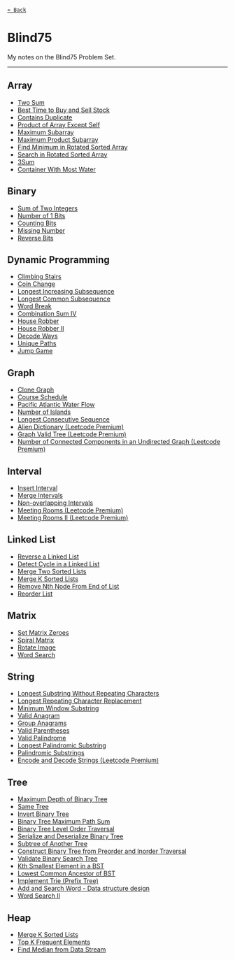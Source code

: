 [`⬅ Back`](../../Knowledge%20Base.md)
# Blind75 

My notes on the Blind75 Problem Set.

---

## Array
- [Two Sum](Problems/Two%20Sum.md)
- [Best Time to Buy and Sell Stock](Problems/Best%20Time%20to%20Buy%20and%20Sell%20Stock.md)
- [Contains Duplicate](Problems/Contains%20Duplicate.md)
- [Product of Array Except Self](Problems/Product%20of%20Array%20Except%20Self.md)
- [Maximum Subarray](Problems/Maximum%20Subarray.md)
- [Maximum Product Subarray](Problems/Maximum%20Product%20Subarray.md)
- [Find Minimum in Rotated Sorted Array](Problems/Find%20Minimum%20in%20Rotated%20Sorted%20Array.md)
- [Search in Rotated Sorted Array](Problems/Search%20in%20Rotated%20Sorted%20Array.md)
- [3Sum](Problems/3Sum.md)
- [Container With Most Water](Problems/Container%20With%20Most%20Water.md)

## Binary
- [Sum of Two Integers](Problems/Sum%20of%20Two%20Integers.md)
- [Number of 1 Bits](Problems/Number%20of%201%20Bits.md)
- [Counting Bits](Problems/Counting%20Bits.md)
- [Missing Number](Problems/Missing%20Number.md)
- [Reverse Bits](Problems/Reverse%20Bits.md)

## Dynamic Programming
- [Climbing Stairs](Problems/Climbing%20Stairs.md)
- [Coin Change](Problems/Coin%20Change.md)
- [Longest Increasing Subsequence](Problems/Longest%20Increasing%20Subsequence.md)
- [Longest Common Subsequence](Problems/Longest%20Common%20Subsequence.md)
- [Word Break](Problems/Word%20Break.md)
- [Combination Sum IV](Problems/Combination%20Sum%20IV.md)
- [House Robber](Problems/House%20Robber.md)
- [House Robber II](Problems/House%20Robber%20II.md)
- [Decode Ways](Problems/Decode%20Ways.md)
- [Unique Paths](Problems/Unique%20Paths.md)
- [Jump Game](Problems/Jump%20Game.md)

## Graph
- [Clone Graph](Problems/Clone%20Graph.md)
- [Course Schedule](Problems/Course%20Schedule.md)
- [Pacific Atlantic Water Flow](Problems/Pacific%20Atlantic%20Water%20Flow.md)
- [Number of Islands](Problems/Number%20of%20Islands.md)
- [Longest Consecutive Sequence](Problems/Longest%20Consecutive%20Sequence.md)
- [Alien Dictionary (Leetcode Premium)](Problems/Alien%20Dictionary%20(Leetcode%20Premium).md)
- [Graph Valid Tree (Leetcode Premium)](Problems/Graph%20Valid%20Tree%20(Leetcode%20Premium).md)
- [Number of Connected Components in an Undirected Graph (Leetcode Premium)](Problems/Number%20of%20Connected%20Components%20in%20an%20Undirected%20Graph%20(Leetcode%20Premium).md)

## Interval
- [Insert Interval](Problems/Insert%20Interval.md)
- [Merge Intervals](Problems/Merge%20Intervals.md)
- [Non-overlapping Intervals](Problems/Non-overlapping%20Intervals.md)
- [Meeting Rooms (Leetcode Premium)](Problems/Meeting%20Rooms%20(Leetcode%20Premium).md)
- [Meeting Rooms II (Leetcode Premium)](Problems/Meeting%20Rooms%20II%20(Leetcode%20Premium).md)

## Linked List
- [Reverse a Linked List](Problems/Reverse%20a%20Linked%20List.md)
- [Detect Cycle in a Linked List](Problems/Detect%20Cycle%20in%20a%20Linked%20List.md)
- [Merge Two Sorted Lists](Problems/Merge%20Two%20Sorted%20Lists.md)
- [Merge K Sorted Lists](Problems/Merge%20K%20Sorted%20Lists.md)
- [Remove Nth Node From End of List](Problems/Remove%20Nth%20Node%20From%20End%20of%20List.md)
- [Reorder List](Problems/Reorder%20List.md)

## Matrix
- [Set Matrix Zeroes](Problems/Set%20Matrix%20Zeroes.md)
- [Spiral Matrix](Problems/Spiral%20Matrix.md)
- [Rotate Image](Problems/Rotate%20Image.md)
- [Word Search](Problems/Word%20Search.md)

## String
- [Longest Substring Without Repeating Characters](Problems/Longest%20Substring%20Without%20Repeating%20Characters.md)
- [Longest Repeating Character Replacement](Problems/Longest%20Repeating%20Character%20Replacement.md)
- [Minimum Window Substring](Problems/Minimum%20Window%20Substring.md)
- [Valid Anagram](Problems/Valid%20Anagram.md)
- [Group Anagrams](Problems/Group%20Anagrams.md)
- [Valid Parentheses](Problems/Valid%20Parentheses.md)
- [Valid Palindrome](Problems/Valid%20Palindrome.md)
- [Longest Palindromic Substring](Problems/Longest%20Palindromic%20Substring.md)
- [Palindromic Substrings](Problems/Palindromic%20Substrings.md)
- [Encode and Decode Strings (Leetcode Premium)](Problems/Encode%20and%20Decode%20Strings%20(Leetcode%20Premium).md)

## Tree
- [Maximum Depth of Binary Tree](Problems/Maximum%20Depth%20of%20Binary%20Tree.md)
- [Same Tree](Problems/Same%20Tree.md)
- [Invert Binary Tree](Problems/Invert%20Binary%20Tree.md)
- [Binary Tree Maximum Path Sum](Problems/Binary%20Tree%20Maximum%20Path%20Sum.md)
- [Binary Tree Level Order Traversal](Problems/Binary%20Tree%20Level%20Order%20Traversal.md)
- [Serialize and Deserialize Binary Tree](Problems/Serialize%20and%20Deserialize%20Binary%20Tree.md)
- [Subtree of Another Tree](Problems/Subtree%20of%20Another%20Tree.md)
- [Construct Binary Tree from Preorder and Inorder Traversal](Problems/Construct%20Binary%20Tree%20from%20Preorder%20and%20Inorder%20Traversal.md)
- [Validate Binary Search Tree](Problems/Validate%20Binary%20Search%20Tree.md)
- [Kth Smallest Element in a BST](Problems/Kth%20Smallest%20Element%20in%20a%20BST.md)
- [Lowest Common Ancestor of BST](Problems/Lowest%20Common%20Ancestor%20of%20BST.md)
- [Implement Trie (Prefix Tree)](Problems/Implement%20Trie%20(Prefix%20Tree).md)
- [Add and Search Word - Data structure design](Problems/Add%20and%20Search%20Word%20-%20Data%20structure%20design.md)
- [Word Search II](Problems/Word%20Search%20II.md)

## Heap
- [Merge K Sorted Lists](Problems/Merge%20K%20Sorted%20Lists.md)
- [Top K Frequent Elements](Problems/Top%20K%20Frequent%20Elements.md)
- [Find Median from Data Stream](Problems/Find%20Median%20from%20Data%20Stream.md)
